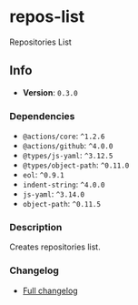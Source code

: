 # repos-list

Repositories List

## Info

- **Version**: `0.3.0`

### Dependencies

- `@actions/core`: `^1.2.6`
- `@actions/github`: `^4.0.0`
- `@types/js-yaml`: `^3.12.5`
- `@types/object-path`: `^0.11.0`
- `eol`: `^0.9.1`
- `indent-string`: `^4.0.0`
- `js-yaml`: `^3.14.0`
- `object-path`: `^0.11.5`


### Description

Creates repositories list.

### Changelog

- [Full changelog](changelog.md)
